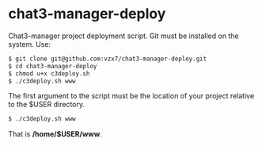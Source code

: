 # chat3-manager-deploy
Chat3-manager project deployment script.
Git must be installed on the system.
Use:
```bash 
$ git clone git@github.com:vzx7/chat3-manager-deploy.git
$ cd chat3-manager-deploy
$ chmod u+x c3deploy.sh
$ ./c3deploy.sh www
```

The first argument to the script must be the location of your project relative to the $USER directory.
```bash 
$ ./c3deploy.sh www
```
That is **/home/$USER/www**.